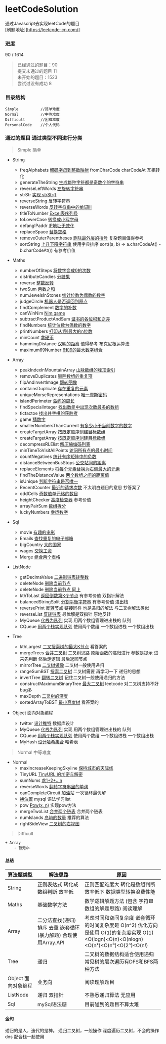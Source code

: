 # leetCodeSolution
通过Javascript去实现leetCode的题目  
[刷题地址][https://leetcode-cn.com/]  

### 进度
90 / 1614

> 已经通过的题目：90  
> 提交未通过的题目 11  
> 未开始的题目：1523  
> 尝试过没有成功 8 

### 目录结构
```
Simple          //简单难度
Normal          //中等难度
Difficult       //困难难度
PersonalCode    //个人代码
```


### 通过的题目 通过类型不同进行分类
> Simple 简单
- String
    - freqAlphabets [解码字母到整数映射](https://leetcode-cn.com/problems/decrypt-string-from-alphabet-to-integer-mapping/) fromCharCode charCodeAt 互相转化
    - generateTheString [生成每种字符都是奇数个的字符串](https://leetcode-cn.com/problems/generate-a-string-with-characters-that-have-odd-counts/)
    - reverseLeftWords [左旋转字符串](https://leetcode-cn.com/problems/zuo-xuan-zhuan-zi-fu-chuan-lcof/)
    - strStr [实现 strStr()](https://leetcode-cn.com/problems/implement-strstr/)
    - reverseString [反转字符串](https://leetcode-cn.com/problems/reverse-string/)
    - reverseWords [反转字符串中的单词Ⅲ](https://leetcode-cn.com/problems/reverse-words-in-a-string-iii/)
    - titleToNumber [Excel表序列号](https://leetcode-cn.com/problems/excel-sheet-column-number/)
    - toLowerCase [转换成小写字母](https://leetcode-cn.com/problems/to-lower-case/)
    - defangIPaddr [IP地址无效化](https://leetcode-cn.com/problems/defanging-an-ip-address/)
    - replaceSpace [替换空格](https://leetcode-cn.com/problems/ti-huan-kong-ge-lcof/)
    - removeOuterParentheses [删除最外层的括号](https://leetcode-cn.com/problems/remove-outermost-parentheses/) 复杂题目值得参考
    - sortString [上升下降字符串](https://leetcode-cn.com/problems/increasing-decreasing-string/) 使用字典排序 sort((a, b) => a.charCodeAt() - b.charCodeAt()) 有参考价值

- Maths
    - numberOfSteps [将数字变成0的次数](https://leetcode-cn.com/problems/number-of-steps-to-reduce-a-number-to-zero/)
    - distributeCandies [分糖果](https://leetcode-cn.com/problems/distribute-candies/)
    - reverse [整数反转](https://leetcode-cn.com/problems/reverse-integer/)
    - twoSum [两数之和](https://leetcode-cn.com/problems/two-sum/)
    - numJewelsInStones [统计位数为偶数的数字](https://leetcode-cn.com/problems/find-numbers-with-even-number-of-digits/)
    - judgeCircle [机器人是否返回到原点](https://leetcode-cn.com/problems/robot-return-to-origin/)
    - findComplement [数字的补数](https://leetcode-cn.com/problems/number-complement/)
    - canWinNim [Nim game](https://leetcode-cn.com/problems/nim-game/)
    - subtractProductAndSum [证书的各位积和之差](https://leetcode-cn.com/problems/subtract-the-product-and-sum-of-digits-of-an-integer/)
    - findNumbers [统计位数为偶数的数字](https://leetcode-cn.com/problems/find-numbers-with-even-number-of-digits/)
    - printNumbers [打印从1到最大的n位数](https://leetcode-cn.com/problems/da-yin-cong-1dao-zui-da-de-nwei-shu-lcof/)
    - minCount [拿硬币](https://leetcode-cn.com/problems/na-ying-bi/)
    - hammingDistance [汉明的距离](https://leetcode-cn.com/problems/hamming-distance/) 值得参考 布克尼根运算法
    - maximum69Number [6和9的最大数字组合](https://leetcode-cn.com/problems/maximum-69-number/)

- Array
     - peakIndexInMountainArray [山脉数组的峰顶索引](https://leetcode-cn.com/=problems/peak-index-in-a-mountain-array/])
     - removeDuplicates [删除数组的重复项](https://leetcode-cn.com/problems/remove-duplicates-from-sorted-array/)
     - flipAndInvertImage [翻转图像](https://leetcode-cn.com/problems/flipping-an-image/)
     - containsDuplicate [存在重复的元素](https://leetcode-cn.com/problems/contains-duplicate/)
     - uniqueMorseRepresentations [唯一摩斯密码](https://leetcode-cn.com/problems/unique-morse-code-words/)
     - islandPerimeter [岛屿的周长](https://leetcode-cn.com/problems/island-perimeter/)
     - findSpecialInteger [找出数组中出现次数最多的数组](https://leetcode-cn.com/problems/element-appearing-more-than-25-in-sorted-array/)
     - tictactoe [找出井字棋的获胜者](https://leetcode-cn.com/problems/find-winner-on-a-tic-tac-toe-game/)
     - game [猜数字](https://leetcode-cn.com/problems/guess-numbers/)
     - smallerNumbersThanCurrent [有多少小于当前数字的数字](https://leetcode-cn.com/problems/how-many-numbers-are-smaller-than-the-current-number/)
     - createTargetArray [按既定顺序创建目标数组](https://leetcode-cn.com/problems/create-target-array-in-the-given-order/)
     - createTargetArray [按既定顺序创建目标数组](https://leetcode-cn.com/problems/create-target-array-in-the-given-order/)
     - decompressRLElist [解压缩编码列表](https://leetcode-cn.com/problems/decompress-run-length-encoded-list/)
     - minTimeToVisitAllPoints [访问所有点的最小时间](https://leetcode-cn.com/problems/minimum-time-visiting-all-points/)
     - countNegatives [统计有序矩阵中的负数](https://leetcode-cn.com/problems/count-negative-numbers-in-a-sorted-matrix/)
     - distanceBetweenBusStops [公交站间的距离](https://leetcode-cn.com/problems/distance-between-bus-stops/)
     - replaceElements [将每个元素替换为右侧最大的元素](https://leetcode-cn.com/problems/replace-elements-with-greatest-element-on-right-side/)
     - findTheDistanceValue [两个数组之间的距离值](https://leetcode-cn.com/problems/find-the-distance-value-between-two-arrays/) 
     - isUnique [判断字符串是否唯一](https://leetcode-cn.com/problems/is-unique-lcci/)
     - RecentCounter [最近的请求次数](https://leetcode-cn.com/problems/number-of-recent-calls/) 不太明白题目的意思 抄答案了
     - oddCells [奇数值单元格的数目](https://leetcode-cn.com/problems/cells-with-odd-values-in-a-matrix/)
     - heightChecker [高度检查器](https://leetcode-cn.com/problems/height-checker/) 参考价值
     - arrayPairSum [数组拆分](https://leetcode-cn.com/problems/array-partition-i/)
     - luckyNumbers [幸运数字](https://leetcode-cn.com/problems/lucky-numbers-in-a-matrix/)

- Sql
    - movie [有趣的电影](https://leetcode-cn.com/problems/not-boring-movies/)
    - Emails [查找重复的电子邮箱](https://leetcode-cn.com/problems/duplicate-emails/)
    - bigCountry [大的国家](https://leetcode-cn.com/problems/big-countries/submissions/)
    - wages [交换工资](https://leetcode-cn.com/problems/swap-salary/)
    - Merge [组合两个表格](https://leetcode-cn.com/problems/combine-two-tables/)

- ListNode
    - getDecimaValue [二进制链表转整数](https://leetcode-cn.com/problems/convert-binary-number-in-a-linked-list-to-integer/)
    - deleteNode [删除当前节点](https://leetcode-cn.com/problems/delete-node-in-a-linked-list/)
    - deleteNode [删除当前节点 同上](https://leetcode-cn.com/problems/delete-middle-node-lcci/)
    - kthToLast [返回倒数第K个节点](https://leetcode-cn.com/problems/kth-node-from-end-of-list-lcci/) 有参考价值 双指针解法
    - balancedStringSplit [分割平衡字符串](https://leetcode-cn.com/problems/split-a-string-in-balanced-strings/) 有参考价值 进出栈
    - reversePrint [反转节点](https://leetcode-cn.com/problems/cong-wei-dao-tou-da-yin-lian-biao-lcof/) 链接同样 也是递归的解法 与二叉树解法类似
    - reverseList [反转链表](https://leetcode-cn.com/problems/fan-zhuan-lian-biao-lcof/) 最优解是双指针 原地反转
    - MyQueue [化栈为队列](https://leetcode-cn.com/problems/implement-queue-using-stacks-lcci/) 实现 用两个数组管理进出栈的 队列
    - CQueue [用两个栈实现队列](https://leetcode-cn.com/problems/yong-liang-ge-zhan-shi-xian-dui-lie-lcof/) 使用两个数组 一个数组进栈 一个数组出栈


- Tree
    - kthLargest [二叉搜索树的最大K节点](https://leetcode-cn.com/problems/er-cha-sou-suo-shu-de-di-kda-jie-dian-lcof/) 看答案的
    - mergeTrees [合并二叉树](https://leetcode-cn.com/problems/merge-two-binary-trees) 二叉树思路 原始函数的递归进行 参数是提示 进来先判断 然后走逻辑 最后返回节点
    - mirrorTree [二叉树镜像](https://leetcode-cn.com/problems/er-cha-shu-de-jing-xiang-lcof/) 二叉树一般使用递归
    - rangeSumBST [搜索二叉树](https://leetcode-cn.com/problems/range-sum-of-bst/) 二叉树需要 再学习一下 递归的思想
    - invertTree [翻转二叉树](https://leetcode-cn.com/problems/invert-binary-tree/) 记住二叉树一般使用递归的方法
    - constructMaximumBinaryTree [最大二叉树](https://leetcode-cn.com/problems/maximum-binary-tree/) leetcode 对二叉树支持不好 bug多
    - maxDepth [二叉树的深度](https://leetcode-cn.com/problems/maximum-depth-of-binary-tree/)
    - sortedArrayToBST [最小高度树](https://leetcode-cn.com/problems/minimum-height-tree-lcci/) 看答案的

- Object 面向对象编程
     - twitter [设计推特](https://leetcode-cn.com/problems/design-twitter/) 数据库设计
     - MyQueue [化栈为队列](https://leetcode-cn.com/problems/implement-queue-using-stacks-lcci/) 实现 用两个数组管理进出栈的 队列
     - CQueue [用两个栈实现队列](https://leetcode-cn.com/problems/yong-liang-ge-zhan-shi-xian-dui-lie-lcof/) 使用两个数组 一个数组进栈 一个数组出栈
     - MyHash [设计哈希集合](https://leetcode-cn.com/problems/design-hashset/) 哈希表

> Normal 中等难度

- Normal
    - maxIncreaseKeepingSkyline [保持城市的天际线](https://leetcode-cn.com/problems/max-increase-to-keep-city-skyline/)
    - TinyURL [TinyURL 的加密与解密](https://leetcode-cn.com/problems/encode-and-decode-tinyurl/)
    - sumNums [求1+2+...n](https://leetcode-cn.com/problems/qiu-12n-lcof/)
    - reverseWords [翻转字符串里的单词](https://leetcode-cn.com/problems/reverse-words-in-a-string/)
    - canCompleteCircuit [加油站](https://leetcode-cn.com/problems/gas-station/) 一次循环最优解
    - [换位置](https://leetcode-cn.com/problems/exchange-seats/) mysql 语法学习list
    - pow [Pow(x, n)](https://leetcode-cn.com/problems/powx-n/) 实现pow方法
    - mergeTwoList [合并两个链表](https://leetcode-cn.com/problems/he-bing-liang-ge-pai-xu-de-lian-biao-lcof/) 合并两个链表
    - numIslands [岛屿的数量](https://leetcode-cn.com/problems/number-of-islands/) 推荐的算法
    - rightSideView [二叉树的右视图](https://leetcode-cn.com/problems/binary-tree-right-side-view/)

> Difficult

    + Array
        - 暂无👍

#### 总结

| 算法题类型 | 解法思路 | 原因 |
| --- | --- | --- |
| String | 正则表达式 转化成数组判断 效率低 | 正则匹配难度大 转化是数组判断效率低下 数据类型转换浪费性能 |
| Maths | 基础数学方法 | 数学逻辑解题方法 (包含 字符串数组的解题思路) 阅读理解 |
| Array | 二分法查找(递归) 排序 去重 嵌套循环(暴力解题) 合理使用Array.API | 考虑时间和空间复杂度 嵌套循环的时间复杂度是 O(n^2) 优化方向是使用 O(1)的复杂度实现 O(1)<O(logn)<O(n)<O(nlogn)<O(n²)<O(n³)<O(2ⁿ)<O(n!)| |
| Tree | 递归 | 二叉树的数据结构适合使用递归 常见树的层次遍历有DFS和BFS两种方法 |
| Object 面向对象编程 | 业务向 | 阅读理解题目 |
| ListNode | 递归 双指针 | 不熟悉递归算法 无应用 |
| Sql | mySql语法糖 | 目前碰到的题目不算太难 |

#### 金句
递归的是人，迭代的是神。
递归二叉树，一般操作
深度遍历二叉树，不会的操作 dns 配合栈一起使用
